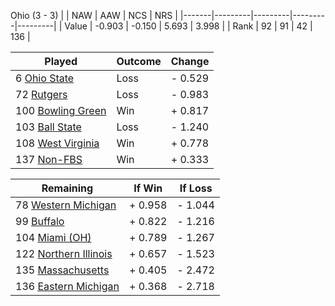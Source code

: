 Ohio (3 - 3)
|       |   NAW   |   AAW   |   NCS   |   NRS   |
|-------|---------|---------|---------|---------|
| Value |  -0.903 |  -0.150 |   5.693 |   3.998 |
| Rank  |      92 |      91 |      42 |     136 |

| Played                    | Outcome    |  Change  |
|---------------------------|------------|----------|
|   6 [Ohio State            ](OhioState.md)| Loss       | -  0.529 |
|  72 [Rutgers               ](Rutgers.md)| Loss       | -  0.983 |
| 100 [Bowling Green         ](BowlingGreen.md)| Win        | +  0.817 |
| 103 [Ball State            ](BallState.md)| Loss       | -  1.240 |
| 108 [West Virginia         ](WestVirginia.md)| Win        | +  0.778 |
| 137 [Non-FBS               ](NonFBS.md)| Win        | +  0.333 |

| Remaining                 |  If Win  |  If Loss |
|---------------------------|----------|----------|
|  78 [Western Michigan      ](WesternMichigan.md)| +  0.958 | -  1.044 |
|  99 [Buffalo               ](Buffalo.md)| +  0.822 | -  1.216 |
| 104 [Miami (OH)            ](MiamiOH.md)| +  0.789 | -  1.267 |
| 122 [Northern Illinois     ](NorthernIllinois.md)| +  0.657 | -  1.523 |
| 135 [Massachusetts         ](Massachusetts.md)| +  0.405 | -  2.472 |
| 136 [Eastern Michigan      ](EasternMichigan.md)| +  0.368 | -  2.718 |

